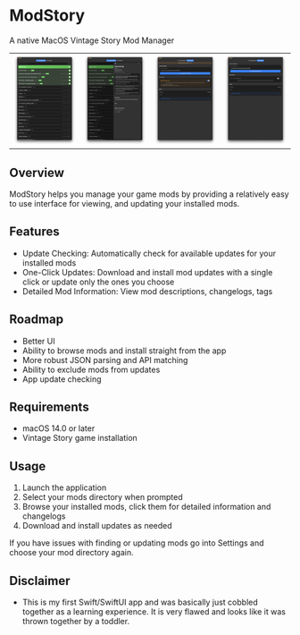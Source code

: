 # ModStory

A native MacOS Vintage Story Mod Manager

<table>
<tr>
<td><img src="https://github.com/advion/ModStoryApp/blob/main/installedmods.png" alt="ModStory Main Interface" width="100%"></td>
<td><img src="https://github.com/advion/ModStoryApp/blob/main/moddetail.png" alt="ModStory Mod Details" width="100%"></td>
<td><img src="https://github.com/advion/ModStoryApp/blob/main/settingsdemo.png" alt="ModStory Demo Mode" width="100%"></td>
<td><img src="https://github.com/advion/ModStoryApp/blob/main/settings.png" alt="ModStory Settings" width="100%"></td>
</tr>
</table>



## Overview

ModStory helps you manage your game mods by providing a relatively easy to use interface for viewing, and updating your installed mods.

## Features

- Update Checking: Automatically check for available updates for your installed mods
- One-Click Updates: Download and install mod updates with a single click or update only the ones you choose
- Detailed Mod Information: View mod descriptions, changelogs, tags

## Roadmap

- Better UI
- Ability to browse mods and install straight from the app
- More robust JSON parsing and API matching
- Ability to exclude mods from updates
- App update checking

## Requirements

- macOS 14.0 or later
- Vintage Story game installation

## Usage

1. Launch the application
2. Select your mods directory when prompted
3. Browse your installed mods, click them for detailed information and changelogs
4. Download and install updates as needed

If you have issues with finding or updating mods go into Settings and choose your mod directory again.

## Disclaimer

- This is my first Swift/SwiftUI app and was basically just cobbled together as a learning experience. It is very flawed and looks like it was thrown together by a toddler.

